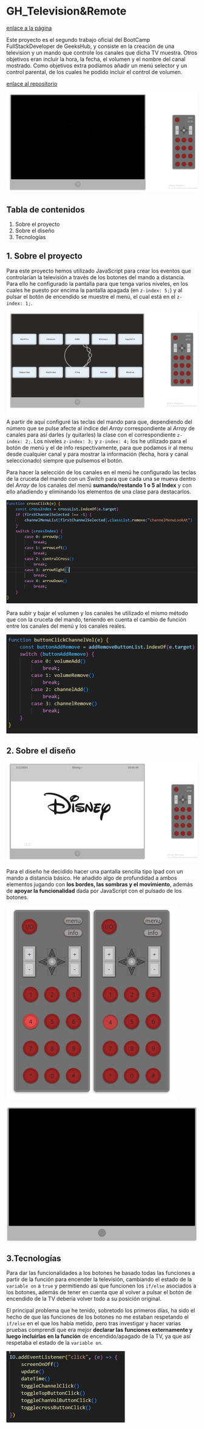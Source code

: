 # GH_Television&Remote

[enlace a la página](https://jesusmatinezclavel.github.io/GeeksHub_SecondAssignment_TV-Remote/)

Este proyecto es el segundo trabajo oficial del BootCamp FullStackDeveloper de GeeksHub, y consiste en la creación de una television y un mando que controle los canales que dicha TV muestra. Otros objetivos eran incluir la hora, la fecha, el volumen y el nombre del canal mostrado. Como objetivos extra podíamos añadir un menú selector y un control parental, de los cuales he podido incluir el control de volumen.

[enlace al repositorio](https://github.com/JesusMatinezClavel/GeeksHub_SecondAssigment_TV-Remote?tab=readme-ov-file)

![TV&Remote](./img/image.png)

## Tabla de contenidos

1. Sobre el proyecto
2. Sobre el diseño
3. Tecnologías

## 1. Sobre el proyecto

Para este proyecto hemos utilizado JavaScript para crear los eventos que controlarían la televisión a través de los botones del mando a distancia.
Para ello he configurado la pantalla para que tenga varios niveles, en los cuales he puesto por encima la pantalla apagada (en `z-index: 5;`) y al pulsar el botón de encendido se muestre el menú, el cual está en el `z-index: 1;`.

![Menú](./img/image2.png)

A partir de aquí configuré las teclas del mando para que, dependiendo del número que se pulse afecte al índice del *Array* correspondiente al *Array* de canales para así darles (y quitarles) la clase con el correspondiente `z-index: 2;`.
Los niveles `z-index: 3;` y `z-index: 4;` los he utilizado para el botón de menú y el de info respectivamente, para que podamos ir al menu desde cualquier canal y para mostrar la información (fecha, hora y canal seleccionado) siempre que pulsemos el botón.

Para hacer la selección de los canales en el menú he configurado las teclas de la cruceta del mando con un *Switch* para que cada una se mueva dentro del *Array* de los canales del menú **sumando/restando 1 o 5 al Index** y con ello añadiendo y eliminando los elementos de una clase para destacarlos.


![switch de la cruceta](./img/image6.png)

Para subir y bajar el volumen y los canales he utilizado el mismo método que con la cruceta del mando, teniendo en cuenta el cambio de función entre los canales del menú y los canales reales.


![switch de vol/chann up/down](./img/image9.png)

## 2. Sobre el diseño

![Ejemplo de canal](./img/image3.png)

Para el diseño he decidido hacer una pantalla sencilla tipo Ipad con un mando a distancia básico.
He añadido algo de profundidad a ambos elementos jugando con **los bordes, las sombras y el movimiento**, además de **apoyar la funcionalidad** dada por JavaScript con el pulsado de los botones.

![boton hover/active](./img/image4.png)

![boton I/O active](./img/image5.png)

## 3.Tecnologías

Para dar las funcionalidades a los botones he basado todas las funciones a partir de la función para encender la televisión, cambiando el estado de la `variable on` a `true` y permitiendo así que funcionen los `if/else` asociados a los botones, además de tener en cuenta que al volver a pulsar el botón de encendido de la TV debería volver todo a su posición original.


El principal problema que he tenido, sobretodo los primeros días, ha sido el hecho de que las funciones de los botones no me estaban respetando el `if/else` en el que los había metido, pero tras investigar y hacer varias pruebas comprendí que era mejor **declarar las funciones externamente y luego incluirlas en la función** de encendido/apagado de la TV, ya que así respetaba el estado de la `variable on`.

![función de encendido de TV](./img/image10.png)


